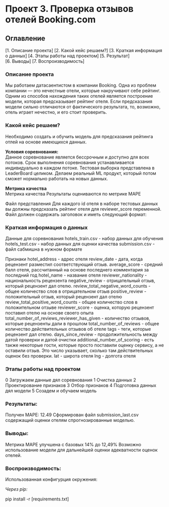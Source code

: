 # Проект 3. Проверка отзывов отелей Booking.com

## Оглавление  
[1. Описание проекта]
[2. Какой кейс решаем?]
[3. Краткая информация о данных]
[4. Этапы работы над проектом] 
[5. Результат]   
[6. Выводы]
[7. Воспроизводимость]

### Описание проекта    
Мы работаем датасаентистом в компании Booking. Одна из проблем компании — это нечестные отели, которые накручивают себе рейтинг. Одним из способов нахождения таких отелей является построение модели, которая предсказывает рейтинг отеля. Если предсказания модели сильно отличаются от фактического результата, то, возможно, отель играет нечестно, и его стоит проверить.

### Какой кейс решаем?    
Необходимо создать и обучить модель для предсказания рейтинга отлей на основе имеющихся данных.

**Условия соревнования:**  
Данное соревнование является бессрочным и доступно для всех потоков.
Срок выполнения соревнования устанавливается индивидуально в каждом потоке.
Тестовая выборка представлена в LeaderBoard целиком.
Делаем реальный ML продукт, который потом сможет нормально работать на новых данных.

**Метрика качества**     
Метрика качества
Результаты оцениваются по метрике MAPE

Файл представления
Для каждого id отеля в наборе тестовых данных вы должны предсказать рейтинг отеля для reviewer_score переменной. Файл должен содержать заголовок и иметь следующий формат:


### Краткая информация о данных

Данные для соревнования
hotels_train.csv - набор данных для обучения
hotels_test.csv - набор данных для оценки качества
submission.csv - файл сабмишна в нужном формате

Признаки
hotel_address - адрес отеля
review_date - дата, когда рецензент разместил соответствующий отзыв.
average_score - средний балл отеля, рассчитанный на основе последнего комментария за последний год
hotel_name - название отеля
reviewer_nationality - национальность рецензента
negative_review - отрицательный отзыв, который рецензент дал отелю.
review_total_negative_word_counts - общее количество слов в отрицательном отзыв
positive_review - положительный отзыв, который рецензент дал отелю
review_total_positive_word_counts - общее количество слов в положительном отзыве
reviewer_score - оценка, которую рецензент поставил отелю на основе своего опыта
total_number_of_reviews_reviewer_has_given - количество отзывов, которые рецензенты дали в прошлом
total_number_of_reviews - общее количество действительных отзывов об отеле
tags - теги, которые рецензент дал отелю.
days_since_review - продолжительность между датой проверки и датой очистки
additional_number_of_scoring - есть также некоторые гости, которые просто поставили оценку сервису, а не оставили отзыв. Это число указывает, сколько там действительных оценок без проверки.
lat - широта отеля
lng - долгота отеля

### Этапы работы над проектом  
 0 Загружаем данные дял соревнования
 1 Очистка данных
 2 Проектирование признаков
 3 Отбор признаков
 4 Подготовка данных дял модели
 5 Созадем и обучаем модель

### Результаты:  

Получен MAPE: 12.49
Сформирован файл submission_last.csv содержащий оценки отелям спрогнозированные моделью. 

### Выводы:  

Метрика МАРЕ улучшена с базовых 14% до 12,49%
Возможно использование модели для дальнейшей оценки адекватности оценок отелей.

### Воспроизводимость:  
Использованная конфигурция окружения:

 *Через pip:*

pip install -r [requirements.txt]